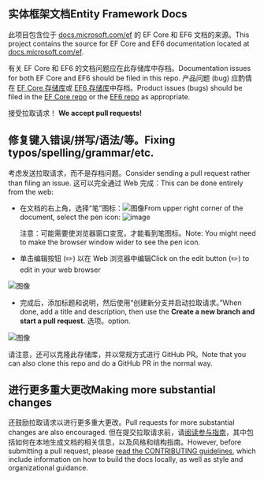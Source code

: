 ## <a name="entity-framework-docs"></a><span data-ttu-id="6a74b-101">实体框架文档</span><span class="sxs-lookup"><span data-stu-id="6a74b-101">Entity Framework Docs</span></span>

<span data-ttu-id="6a74b-102">此项目包含位于 [docs.microsoft.com/ef](https://docs.microsoft.com/ef/) 的 EF Core 和 EF6 文档的来源。</span><span class="sxs-lookup"><span data-stu-id="6a74b-102">This project contains the source for EF Core and EF6 documentation located at [docs.microsoft.com/ef](https://docs.microsoft.com/ef/).</span></span> 

<span data-ttu-id="6a74b-103">有关 EF Core 和 EF6 的文档问题应在此存储库中存档。</span><span class="sxs-lookup"><span data-stu-id="6a74b-103">Documentation issues for both EF Core and EF6 should be filed in this repo.</span></span> <span data-ttu-id="6a74b-104">产品问题 (bug) 应酌情在 [EF Core 存储库](https://github.com/dotnet/efcore)或 [EF6 存储库](https://github.com/dotnet/ef6)中存档。</span><span class="sxs-lookup"><span data-stu-id="6a74b-104">Product issues (bugs) should be filed in the [EF Core repo](https://github.com/dotnet/efcore) or the [EF6 repo](https://github.com/dotnet/ef6) as appropriate.</span></span>

<span data-ttu-id="6a74b-105">接受拉取请求！ </span><span class="sxs-lookup"><span data-stu-id="6a74b-105">**We accept pull requests!**</span></span>

## <a name="fixing-typosspellinggrammaretc"></a><span data-ttu-id="6a74b-106">修复键入错误/拼写/语法/等。</span><span class="sxs-lookup"><span data-stu-id="6a74b-106">Fixing typos/spelling/grammar/etc.</span></span>

<span data-ttu-id="6a74b-107">考虑发送拉取请求，而不是存档问题。</span><span class="sxs-lookup"><span data-stu-id="6a74b-107">Consider sending a pull request rather than filing an issue.</span></span> <span data-ttu-id="6a74b-108">这可以完全通过 Web 完成：</span><span class="sxs-lookup"><span data-stu-id="6a74b-108">This can be done entirely from the web:</span></span>

* <span data-ttu-id="6a74b-109">在文档的右上角，选择“笔”图标：![图像](https://user-images.githubusercontent.com/3605364/93646907-e75ef680-f9a2-11ea-847a-c5c3839f3aa8.png)</span><span class="sxs-lookup"><span data-stu-id="6a74b-109">From upper right corner of the document, select the pen icon: ![image](https://user-images.githubusercontent.com/3605364/93646907-e75ef680-f9a2-11ea-847a-c5c3839f3aa8.png)</span></span>

  <span data-ttu-id="6a74b-110">注意：可能需要使浏览器窗口变宽，才能看到笔图标。</span><span class="sxs-lookup"><span data-stu-id="6a74b-110">Note: You might need to make the browser window wider to see the pen icon.</span></span>

* <span data-ttu-id="6a74b-111">单击编辑按钮 (✏️) 以在 Web 浏览器中编辑</span><span class="sxs-lookup"><span data-stu-id="6a74b-111">Click on the edit button (✏️) to edit in your web browser</span></span>

![图像](https://user-images.githubusercontent.com/1430078/64454321-85856480-d09f-11e9-85a6-1c93bc6611e2.png)

* <span data-ttu-id="6a74b-113">完成后，添加标题和说明，然后使用“创建新分支并启动拉取请求。”</span><span class="sxs-lookup"><span data-stu-id="6a74b-113">When done, add a title and description, then use the **Create a new branch and start a pull request.**</span></span> <span data-ttu-id="6a74b-114">选项。</span><span class="sxs-lookup"><span data-stu-id="6a74b-114">option.</span></span>

![图像](https://user-images.githubusercontent.com/1430078/64454455-dac17600-d09f-11e9-922b-0346117011f5.png)

<span data-ttu-id="6a74b-116">请注意，还可以克隆此存储库，并以常规方式进行 GitHub PR。</span><span class="sxs-lookup"><span data-stu-id="6a74b-116">Note that you can also clone this repo and do a GitHub PR in the normal way.</span></span>

## <a name="making-more-substantial-changes"></a><span data-ttu-id="6a74b-117">进行更多重大更改</span><span class="sxs-lookup"><span data-stu-id="6a74b-117">Making more substantial changes</span></span>

<span data-ttu-id="6a74b-118">还鼓励拉取请求以进行更多重大更改。</span><span class="sxs-lookup"><span data-stu-id="6a74b-118">Pull requests for more substantial changes are also encouraged.</span></span> <span data-ttu-id="6a74b-119">但在提交拉取请求前，请[阅读参与指南](CONTRIBUTING.md)，其中包括如何在本地生成文档的相关信息，以及风格和结构指南。</span><span class="sxs-lookup"><span data-stu-id="6a74b-119">However, before submitting a pull request, please [read the CONTRIBUTING guidelines](CONTRIBUTING.md), which include information on how to build the docs locally, as well as style and organizational guidance.</span></span>
